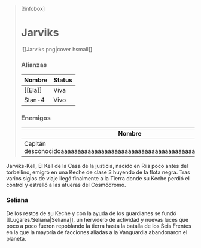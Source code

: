 	 
>[!infobox]
># Jarviks
>![[Jarviks.png|cover hsmall]]
>### Alianzas
>|Nombre|Status|
>|---|---|
>|[[Ela]]|Viva|
>|Stan-4|Vivo|
>### Enemigos
>|Nombre|Status|
>|---|---|
>|Capitán desconocidoaaaaaaaaaaaaaaaaaaaaaaaaaaaaaaaaaaaaaaaaaaaaaaaaaaaa|Muerto|



Jarviks-Kell, El Kell de la Casa de la justicia, nacido en Riis poco antés del torbellino, emigró en una Keche de clase 3 huyendo de la flota negra.
Tras varios siglos de viaje llegó finalmente a la Tierra donde su Keche perdió el control y estrelló a las afueras del Cosmódromo.
### Seliana
De los restos de su Keche y con la ayuda de los guardianes se fundó [[Lugares/Seliana|Seliana]], un hervidero de actividad y nuevas luces que poco a poco fueron repoblando la tierra hasta la batalla de los Seis Frentes en la que la mayoría de facciones aliadas a la Vanguardia abandonaron el planeta.